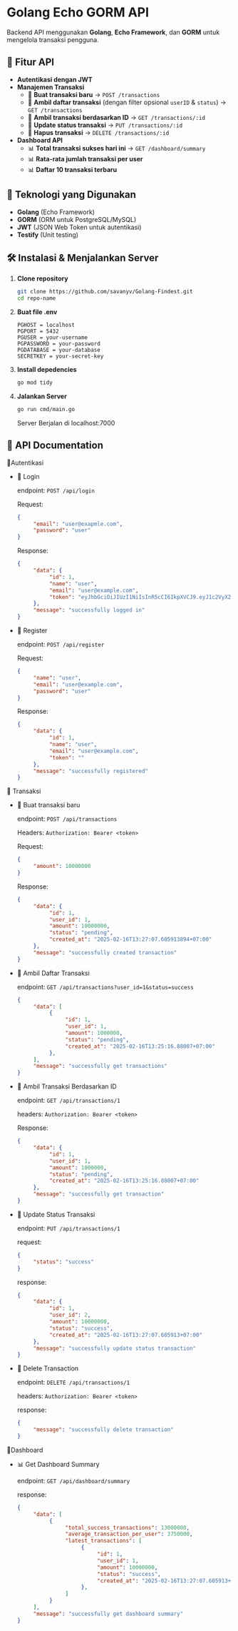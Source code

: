 # Golang Echo GORM API

Backend API menggunakan **Golang**, **Echo Framework**, dan **GORM** untuk mengelola transaksi pengguna.

## 🚀 Fitur API
- **Autentikasi dengan JWT**
- **Manajemen Transaksi**
  - 🔹 **Buat transaksi baru** → `POST /transactions`
  - 🔹 **Ambil daftar transaksi** (dengan filter opsional `userID` & `status`) → `GET /transactions`
  - 🔹 **Ambil transaksi berdasarkan ID** → `GET /transactions/:id`
  - 🔹 **Update status transaksi** → `PUT /transactions/:id`
  - 🔹 **Hapus transaksi** → `DELETE /transactions/:id`
- **Dashboard API**
  - 📊 **Total transaksi sukses hari ini** → `GET /dashboard/summary`
  - 📊 **Rata-rata jumlah transaksi per user**
  - 📊 **Daftar 10 transaksi terbaru**

## 📌 Teknologi yang Digunakan
- **Golang** (Echo Framework)
- **GORM** (ORM untuk PostgreSQL/MySQL)
- **JWT** (JSON Web Token untuk autentikasi)
- **Testify** (Unit testing)

## 🛠 Instalasi & Menjalankan Server
1. **Clone repository**
   ```sh
   git clone https://github.com/savanyv/Golang-Findest.git
   cd repo-name
     ```
   
2. **Buat file .env**
     ```env
     PGHOST = localhost
     PGPORT = 5432
     PGUSER = your-username
     PGPASSWORD = your-password
     PGDATABASE = your-database
     SECRETKEY = your-secret-key
     ```
3. **Install depedencies**
     ```sh
     go mod tidy
     ```
4. **Jalankan Server**
     ```sh
     go run cmd/main.go
     ```
     Server Berjalan di localhost:7000
## 📖 API Documentation
🔹Autentikasi

- 🔐 Login

     endpoint: ```POST /api/login```

     Request:
     ```json
     {
          "email": "user@exapmle.com",
          "password": "user"
     }
     ```
     Response:
     ```json
     {
          "data": {
               "id": 1,
               "name": "user",
               "email": "user@example.com",
               "token": "eyJhbGciOiJIUzI1NiIsInR5cCI6IkpXVCJ9.eyJ1c2VyX2lkIjoiMiIsImVtYWlsIjoic2F2YW55dkBleGFtcGxlLmNvbSIsImlzcyI6ImZpbmRlc3QiLCJleHAiOjE3Mzk3NzM2MDgsImlhdCI6MTczOTY4NzIwOH0.85KF2FfcVXvf_gbXUKZIm6r51TCaaMBGA3X3KDgsu6g"
          },
          "message": "successfully logged in"
     }
     ```
- 🔐 Register

     endpoint: ```POST /api/register```

     Request:
     ```json
     {
          "name": "user",
          "email": "user@example.com",
          "password": "user"
     }
     ```
     Response:
     ```json
     {
          "data": {
               "id": 1,
               "name": "user",
               "email": "user@example.com",
               "token": ""
          },
          "message": "successfully registered"
     }
     ```

🔹 Transaksi
- 📌 Buat transaksi baru

     endpoint: ```POST /api/transactions```

     Headers: ```Authorization: Bearer <token>```

     Request:
     ```json
     {
          "amount": 10000000
     }
     ```
     Response:
     ```json
     {
          "data": {
               "id": 1,
               "user_id": 1,
               "amount": 10000000,
               "status": "pending",
               "created_at": "2025-02-16T13:27:07.605913894+07:00"
          },
          "message": "successfully created transaction"
     }
     ```

- 📌 Ambil Daftar Transaksi

     endpoint: ```GET /api/transactions?user_id=1&status=success```
     ```json
     {
          "data": [
               {
                    "id": 1,
                    "user_id": 1,
                    "amount": 1000000,
                    "status": "pending",
                    "created_at": "2025-02-16T13:25:16.88007+07:00"
               },
          ],
          "message": "successfully get transactions"
     }
     ```

- 📌 Ambil Transaksi Berdasarkan ID

     endpoint: ```GET /api/transactions/1```

     headers: ```Authorization: Bearer <token>```

     Response:
     ```json
     {
          "data": {
               "id": 1,
               "user_id": 1,
               "amount": 1000000,
               "status": "pending",
               "created_at": "2025-02-16T13:25:16.88007+07:00"
          },
          "message": "successfully get transaction"
     }
     ```
- 📌 Update Status Transaksi

     endpoint: ```PUT /api/transactions/1```

     request:
     ```json
     {
          "status": "success"
     }
     ```
     response:
     ```json
     {
          "data": {
               "id": 1,
               "user_id": 2,
               "amount": 10000000,
               "status": "success",
               "created_at": "2025-02-16T13:27:07.605913+07:00"
          },
          "message": "successfully update status transaction"
     }
     ```

- 📌 Delete Transaction

     endpoint: ```DELETE /api/transactions/1```

     headers: ```Authorization: Bearer <token>```

     response:
     ```json
     {
          "message": "successfully delete transaction"
     }
     ```

🔹Dashboard
- 📊 Get Dashboard Summary

     endpoint: ```GET /api/dashboard/summary```

     response:
     ```json
     {
          "data": [
               {
                    "total_success_transactions": 13000000,
                    "average_transaction_per_user": 3750000,
                    "latest_transactions": [
                         {
                              "id": 1,
                              "user_id": 1,
                              "amount": 10000000,
                              "status": "success",
                              "created_at": "2025-02-16T13:27:07.605913+07:00"
                         },
                    ]
               }
          ],
          "message": "successfully get dashboard summary"
     }
     ```
